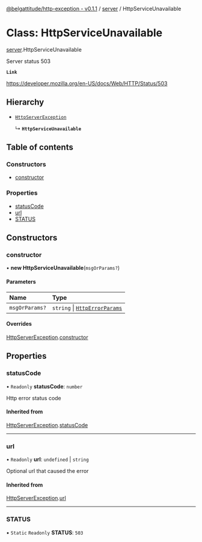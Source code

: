 [@belgattitude/http-exception - v0.1.1](../README.md) / [server](../modules/server.md) / HttpServiceUnavailable

# Class: HttpServiceUnavailable

[server](../modules/server.md).HttpServiceUnavailable

Server status 503

**`Link`**

https://developer.mozilla.org/en-US/docs/Web/HTTP/Status/503

## Hierarchy

- [`HttpServerException`](base.HttpServerException.md)

  ↳ **`HttpServiceUnavailable`**

## Table of contents

### Constructors

- [constructor](server.HttpServiceUnavailable.md#constructor)

### Properties

- [statusCode](server.HttpServiceUnavailable.md#statuscode)
- [url](server.HttpServiceUnavailable.md#url)
- [STATUS](server.HttpServiceUnavailable.md#status)

## Constructors

### constructor

• **new HttpServiceUnavailable**(`msgOrParams?`)

#### Parameters

| Name           | Type                                                                 |
| :------------- | :------------------------------------------------------------------- |
| `msgOrParams?` | `string` \| [`HttpErrorParams`](../modules/types.md#httperrorparams) |

#### Overrides

[HttpServerException](base.HttpServerException.md).[constructor](base.HttpServerException.md#constructor)

## Properties

### statusCode

• `Readonly` **statusCode**: `number`

Http error status code

#### Inherited from

[HttpServerException](base.HttpServerException.md).[statusCode](base.HttpServerException.md#statuscode)

---

### url

• `Readonly` **url**: `undefined` \| `string`

Optional url that caused the error

#### Inherited from

[HttpServerException](base.HttpServerException.md).[url](base.HttpServerException.md#url)

---

### STATUS

▪ `Static` `Readonly` **STATUS**: `503`
